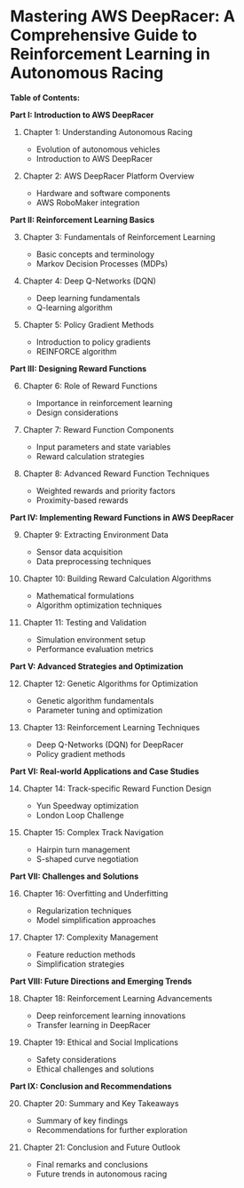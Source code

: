 # Mastering AWS DeepRacer: A Comprehensive Guide to Reinforcement Learning in Autonomous Racing

**Table of Contents:**

**Part I: Introduction to AWS DeepRacer**

1. Chapter 1: Understanding Autonomous Racing
   - Evolution of autonomous vehicles
   - Introduction to AWS DeepRacer
   
2. Chapter 2: AWS DeepRacer Platform Overview
   - Hardware and software components
   - AWS RoboMaker integration
   
**Part II: Reinforcement Learning Basics**

3. Chapter 3: Fundamentals of Reinforcement Learning
   - Basic concepts and terminology
   - Markov Decision Processes (MDPs)
   
4. Chapter 4: Deep Q-Networks (DQN)
   - Deep learning fundamentals
   - Q-learning algorithm
   
5. Chapter 5: Policy Gradient Methods
   - Introduction to policy gradients
   - REINFORCE algorithm
   
**Part III: Designing Reward Functions**

6. Chapter 6: Role of Reward Functions
   - Importance in reinforcement learning
   - Design considerations
   
7. Chapter 7: Reward Function Components
   - Input parameters and state variables
   - Reward calculation strategies
   
8. Chapter 8: Advanced Reward Function Techniques
   - Weighted rewards and priority factors
   - Proximity-based rewards
   
**Part IV: Implementing Reward Functions in AWS DeepRacer**

9. Chapter 9: Extracting Environment Data
   - Sensor data acquisition
   - Data preprocessing techniques
   
10. Chapter 10: Building Reward Calculation Algorithms
    - Mathematical formulations
    - Algorithm optimization techniques
   
11. Chapter 11: Testing and Validation
    - Simulation environment setup
    - Performance evaluation metrics
   
**Part V: Advanced Strategies and Optimization**

12. Chapter 12: Genetic Algorithms for Optimization
    - Genetic algorithm fundamentals
    - Parameter tuning and optimization
   
13. Chapter 13: Reinforcement Learning Techniques
    - Deep Q-Networks (DQN) for DeepRacer
    - Policy gradient methods
   
**Part VI: Real-world Applications and Case Studies**

14. Chapter 14: Track-specific Reward Function Design
    - Yun Speedway optimization
    - London Loop Challenge
   
15. Chapter 15: Complex Track Navigation
    - Hairpin turn management
    - S-shaped curve negotiation
   
**Part VII: Challenges and Solutions**

16. Chapter 16: Overfitting and Underfitting
    - Regularization techniques
    - Model simplification approaches
   
17. Chapter 17: Complexity Management
    - Feature reduction methods
    - Simplification strategies
   
**Part VIII: Future Directions and Emerging Trends**

18. Chapter 18: Reinforcement Learning Advancements
    - Deep reinforcement learning innovations
    - Transfer learning in DeepRacer
   
19. Chapter 19: Ethical and Social Implications
    - Safety considerations
    - Ethical challenges and solutions
   
**Part IX: Conclusion and Recommendations**

20. Chapter 20: Summary and Key Takeaways
    - Summary of key findings
    - Recommendations for further exploration
   
21. Chapter 21: Conclusion and Future Outlook
    - Final remarks and conclusions
    - Future trends in autonomous racing
